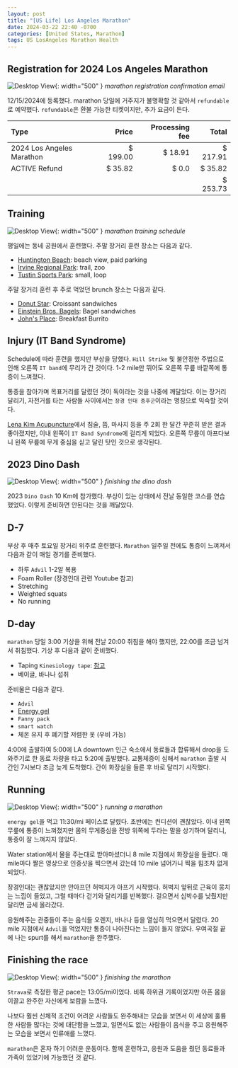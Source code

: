 ```yaml
---
layout: post
title: "[US Life] Los Angeles Marathon"
date: 2024-03-22 22:40 -0700
categories: [United States, Marathon]
tags: US LosAngeles Marathon Health
---
```


## Registration for 2024 Los Angeles Marathon

![Desktop View](/assets/img/2024-03-22-los-angeles-marathon/registration_confirmation_for_2024.png){: width="500" }
_marathon registration confirmation email_

12/15/2024에 등록했다. marathon 당일에 거주지가 불명확할 것 같아서 `refundable`로 예약했다. `refundable`은 환불 가능한 티켓이지만, 추가 요금이 든다.

| Type                      |    Price | Processing fee |    Total |
| :------------------------ | -------: | -------------: | -------: |
| 2024 Los Angeles Marathon | $ 199.00 |        $ 18.91 | $ 217.91 |
| ACTIVE Refund             |  $ 35.82 |          $ 0.0 |  $ 35.82 |
|                           |          |                | $ 253.73 |

## Training

![Desktop View](/assets/img/2024-03-22-los-angeles-marathon/training_schedule.jpeg){: width="500" }
_marathon training schedule_

평일에는 동네 공원에서 훈련했다. 주말 장거리 훈련 장소는 다음과 같다.

- [Huntington Beach][huntingtonbech]: beach view, paid parking
- [Irvine Regional Park][irvineregionalpark]: trail, zoo
- [Tustin Sports Park][tustinsportspark]: small, loop

주말 장거리 훈련 후 주로 먹었던 brunch 장소는 다음과 같다.

- [Donut Star][donutstar]: Croissant sandwiches
- [Einstein Bros. Bagels][einsteinbrosbagels]: Bagel sandwiches
- [John's Place][johnsplace]: Breakfast Burrito

## Injury (IT Band Syndrome)

Schedule에 따라 훈련을 했지만 부상을 당했다. `Hill Strike` 및 불안정한 주법으로 인해 오른쪽 `IT band`에 무리가 간 것이다. 1-2 mile만 뛰어도 오른쪽 무릎 바깥쪽에 통증이 느껴졌다.

통증을 참아가며 목표거리를 달렸던 것이 독이라는 것을 나중에 깨달았다. 이는 장거리 달리기, 자전거를 타는 사람들 사이에서는 `장경 인대 증후군`이라는 명칭으로 익숙할 것이다.

[Lena Kim Acupuncture][lenakimacupuncture]에서 침술, 뜸, 마사지 등을 주 2회 한 달간 꾸준히 받은 결과 좋아졌지만, 이내 왼쪽이 `IT Band Syndrome`에 걸리게 되었다. 오른쪽 무릎이 아프다보니 왼쪽 무릎에 무게 중심을 싣고 달린 탓인 것으로 생각된다.

## 2023 Dino Dash

![Desktop View](/assets/img/2024-03-22-los-angeles-marathon/dino_dash.jpg){: width="500" }
_finishing the dino dash_

2023 `Dino Dash` 10 Km에 참가했다. 부상이 있는 상태에서 전날 동일한 코스를 연습했었다. 이렇게 준비하면 안된다는 것을 깨달았다.

## D-7

부상 후 매주 토요일 장거리 위주로 훈련했다. `Marathon` 일주일 전에도 통증이 느껴져서 다음과 같이 매일 경기를 준비했다.

- 하루 `Advil` 1-2알 복용
- Foam Roller (장경인대 관련 Youtube 참고)
- Stretching
- Weighted squats
- No running

## D-day

`marathon` 당일 3:00 기상을 위해 전날 20:00 취침을 해야 했지만, 22:00를 조금 넘겨서 취침했다. 기상 후 다음과 같이 준비했다.

- Taping `Kinesiology tape`: [참고][marathontaping]
- 베이글, 바나나 섭취

준비물은 다음과 같다.

- `Advil`
- [Energy gel][energygel]
- `Fanny pack`
- `smart watch`
- 체온 유지 후 폐기할 저렴한 옷 (우비 가능)

4:00에 출발하여 5:00에 LA downtown 인근 숙소에서 동료들과 합류해서 drop을 도와주기로 한 동료 차량을 타고 5:20에 출발했다. 교통체증이 심해서 `marathon` 출발 시간인 7시보다 조금 늦게 도착했다. 간이 화장실을 들른 후 바로 달리기 시작했다.

## Running

![Desktop View](/assets/img/2024-03-22-los-angeles-marathon/running_a_marathon.jpg){: width="500" }
_running a marathon_

`energy gel`을 먹고 11:30/mi 페이스로 달렸다. 초반에는 컨디션이 괜찮았다. 이내 왼쪽 무릎에 통증이 느껴졌지만 몸의 무게중심을 전방 위쪽에 두라는 말을 상기하며 달리니, 통증이 잘 느껴지지 않았다. 

Water station에서 물을 주는대로 받아마셨더니 8 mile 지점에서 화장실을 들렀다. 매 mile마다 짤은 영상으로 인증샷을 찍으면서 갔는데 10 mile 넘어가니 찍을 힘조차 없게 되었다. 

장경인대는 괜찮았지만 안아프던 허벅지가 아프기 시작했다. 허벅지 앞뒤로 근육이 뭉치는 느낌이 들었고, 그럴 때마다 걷기와 달리기를 반복했다. 걸으면서 심박수를 낮췄지만 달리면 금세 올라갔다. 

응원해주는 관중들이 주는 음식들 오렌지, 바나나 등을 열심히 먹으면서 달렸다. 20 mile 지점에서 `Advil`을 먹었지만 통증이 나아진다는 느낌이 들지 않았다. 우여곡절 끝에 나는 spurt를 해서 `marathon`을 완주했다.

## Finishing the race

![Desktop View](/assets/img/2024-03-22-los-angeles-marathon/finishing_the_race.jpg){: width="500" }
_finishing the marathon_

`Strava`로 측정한 평균 pace는 13:05/mi이었다. 비록 하위권 기록이었지만 아픈 몸을 이끌고 완주한 자신에게 보람을 느꼈다. 

나보다 훨씬 신체적 조건이 어려운 사람들도 완주해내는 모습을 보면서 이 세상에 훌륭한 사람들 많다는 것에 대단함을 느꼈고, 일면식도 없는 사람들이 음식을 주고 응원해주는 모습을 보면서 인류애를 느꼈다.

`marathon`은 혼자 하기 어려운 운동이다. 함께 훈련하고, 응원과 도움을 줬던 동료들과 가족이 있었기에 가능했던 것 같다.

[huntingtonbech]: https://maps.app.goo.gl/LHE4E6LrYKn85Kiz9
[irvineregionalpark]: https://maps.app.goo.gl/xGeUWyq6AGYoF8w67
[tustinsportspark]: https://maps.app.goo.gl/8axw9qDAwoZbwPq36
[donutstar]: https://maps.app.goo.gl/LNKbLDu5S96Bvg3L7?g_st=ic
[einsteinbrosbagels]: https://maps.app.goo.gl/3bKUixDZVX35FUDUA?g_st=ic
[johnsplace]: https://maps.app.goo.gl/XAAmw3YtdKoGGwWc8?g_st=ic
[lenakimacupuncture]: https://maps.app.goo.gl/dNudwQp7pRi8Std99?g_st=ic
[marathontaping]: https://youtu.be/S30AbMikukU?si=Rs12wQZTmCj-He_J
[energygel]: https://www.googleadservices.com/pagead/aclk?sa=L&ai=DChcSEwjHosDN8I2FAxVFKK0GHcsICLsYABAHGgJwdg&ae=2&gclid=CjwKCAjwnv-vBhBdEiwABCYQA3NVa2eTWF0PIibqGyiAUg4hQsNZCGi6Lbk4g_DY_8MsxA6TP2fOoxoCSG0QAvD_BwE&ohost=www.google.com&cid=CAESVuD2Mw47IEAquapOKAl_W9N6ZCBj9WpLn8avXkmoGo3_ArJgIainKdQOHJPlokkD_j9srr911cwjTackdrTkDbCeLmzPWvjbwUYWLlnkn-68261czPS7&sig=AOD64_0GXy-4vSEl3h2BaRKzeiQRRCdqpw&q&adurl&ved=2ahUKEwiB0rbN8I2FAxUkJEQIHZR6BtcQ0Qx6BAgGEAE
